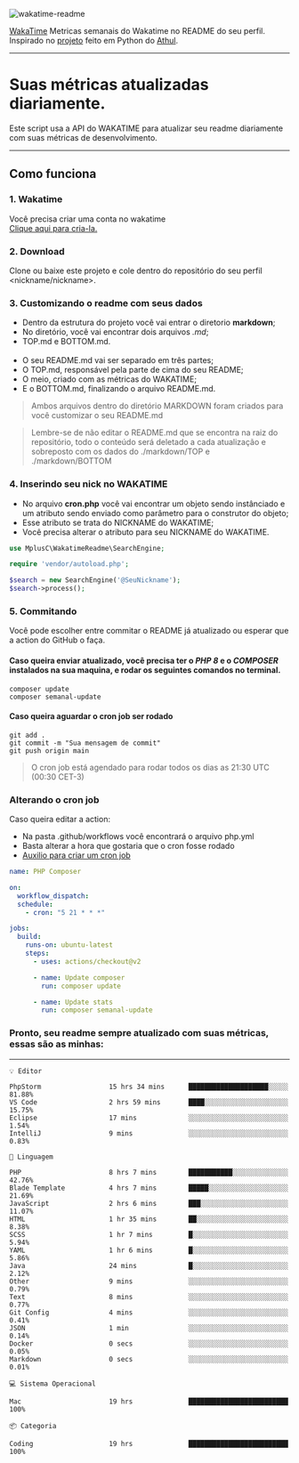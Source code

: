 ![wakatime-readme](https://socialify.git.ci/bymatheus/wakatime-readme/image?description=1&descriptionEditable=M%C3%A9tricas%20semanais%20do%20Wakatime%20no%20seu%20README%20de%20perfil.&font=KoHo&forks=1&language=1&owner=1&pattern=Signal&stargazers=1&theme=Dark)

[WakaTime](https://wakatime.com) Metricas semanais do Wakatime no README do seu perfil. <br>
Inspirado no [projeto](https://github.com/athul/waka-readme) feito em Python do [Athul](https://github.com/athul).
___

# Suas métricas atualizadas diariamente.
Este script usa a API do WAKATIME para atualizar seu readme diariamente com suas métricas de desenvolvimento.

___

## Como funciona

### 1. Wakatime
Você precisa criar uma conta no wakatime <br>
[Clique aqui para cria-la.](https://wakatime.com) 

### 2. Download
Clone ou baixe este projeto e cole dentro do repositório do seu perfil <nickname/nickname>.

### 3. Customizando o readme com seus dados
- Dentro da estrutura do projeto você vai entrar o diretorio **markdown**;  
- No diretório, você vai encontrar dois arquivos *.md*;
- TOP.md e BOTTOM.md.
<br><br>
- O seu README.md vai ser separado em três partes; 
- O TOP.md, responsável pela parte de cima do seu README;
- O meio, criado com as métricas do WAKATIME;
- E o BOTTOM.md, finalizando o arquivo README.md.<br>

> Ambos arquivos dentro do diretório MARKDOWN foram criados para você customizar o seu README.md

> Lembre-se de não editar o README.md que se encontra na raiz do repositório, todo o conteúdo será deletado a cada atualização e sobreposto com os dados do ./markdown/TOP e ./markdown/BOTTOM

### 4. Inserindo seu nick no WAKATIME
- No arquivo **cron.php** você vai encontrar um objeto sendo instânciado e um atributo sendo enviado como parâmetro para o construtor do objeto;
- Esse atributo se trata do NICKNAME do WAKATIME;
- Você precisa alterar o atributo para seu NICKNAME do WAKATIME.

```php
use MplusC\WakatimeReadme\SearchEngine;

require 'vendor/autoload.php';

$search = new SearchEngine('@SeuNickname');
$search->process();
```

### 5. Commitando
Você pode escolher entre commitar o README já atualizado ou esperar que a action do GitHub o faça. <br>

#### Caso queira enviar atualizado, você precisa ter o *PHP 8* e o *COMPOSER* instalados na sua maquina, e rodar os seguintes comandos no terminal.
```composer
composer update
composer semanal-update 
```

#### Caso queira aguardar o cron job ser rodado 
```git 
git add .
git commit -m "Sua mensagem de commit"
git push origin main
```

>O cron job está agendado para rodar todos os dias as 21:30 UTC (00:30 CET-3) 

### Alterando o cron job
Caso queira editar a action:

- Na pasta .github/workflows você encontrará o arquivo php.yml
- Basta alterar a hora que gostaria que o cron fosse rodado
- [Auxilio para criar um cron job](https://crontab.guru)

```yml
name: PHP Composer

on:
  workflow_dispatch:
  schedule:
    - cron: "5 21 * * *"

jobs:
  build:
    runs-on: ubuntu-latest
    steps:
      - uses: actions/checkout@v2

      - name: Update composer
        run: composer update

      - name: Update stats
        run: composer semanal-update
```

### Pronto, seu readme sempre atualizado com suas métricas, essas são as minhas:

___
```text
💡 Editor

PhpStorm                 15 hrs 34 mins      ████████████████████░░░░░     81.88%
VS Code                  2 hrs 59 mins       ████░░░░░░░░░░░░░░░░░░░░░     15.75%
Eclipse                  17 mins             ░░░░░░░░░░░░░░░░░░░░░░░░░      1.54%
IntelliJ                 9 mins              ░░░░░░░░░░░░░░░░░░░░░░░░░      0.83%
```
```text
💬 Linguagem

PHP                      8 hrs 7 mins        ███████████░░░░░░░░░░░░░░     42.76%
Blade Template           4 hrs 7 mins        █████░░░░░░░░░░░░░░░░░░░░     21.69%
JavaScript               2 hrs 6 mins        ███░░░░░░░░░░░░░░░░░░░░░░     11.07%
HTML                     1 hr 35 mins        ██░░░░░░░░░░░░░░░░░░░░░░░      8.38%
SCSS                     1 hr 7 mins         █░░░░░░░░░░░░░░░░░░░░░░░░      5.94%
YAML                     1 hr 6 mins         █░░░░░░░░░░░░░░░░░░░░░░░░      5.86%
Java                     24 mins             █░░░░░░░░░░░░░░░░░░░░░░░░      2.12%
Other                    9 mins              ░░░░░░░░░░░░░░░░░░░░░░░░░      0.79%
Text                     8 mins              ░░░░░░░░░░░░░░░░░░░░░░░░░      0.77%
Git Config               4 mins              ░░░░░░░░░░░░░░░░░░░░░░░░░      0.41%
JSON                     1 min               ░░░░░░░░░░░░░░░░░░░░░░░░░      0.14%
Docker                   0 secs              ░░░░░░░░░░░░░░░░░░░░░░░░░      0.05%
Markdown                 0 secs              ░░░░░░░░░░░░░░░░░░░░░░░░░      0.01%
```
```text
💻 Sistema Operacional

Mac                      19 hrs              █████████████████████████       100%
```
```text
📦 Categoria

Coding                   19 hrs              █████████████████████████       100%
```
